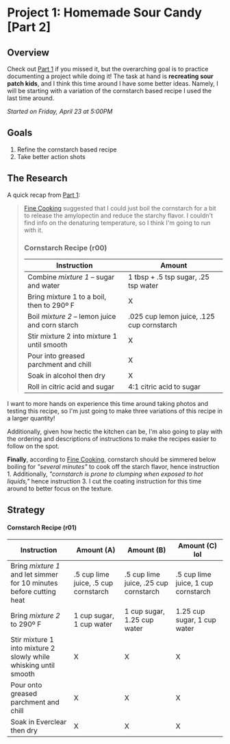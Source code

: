 # Project 1: Homemade Sour Candy [Part 2]

## Overview
Check out [Part 1](https://github.com/briantanabe/project-log/blob/master/projects/sour%20candy/Sour%20Candy%20Part%201.md) if you missed it, but the overarching goal is to practice documenting a project while doing it! The task at hand is **recreating sour patch kids**, and I think this time around I have some better ideas. Namely, I will be starting with a variation of the cornstarch based recipe I used the last time around.

*Started on Friday, April 23 at 5:00PM*

## Goals
1. Refine the cornstarch based recipe
2. Take better action shots

## The Research
A quick recap from [Part 1](https://github.com/briantanabe/project-log/blob/master/projects/sour%20candy/Sour%20Candy%20Part%201.md):
>[Fine Cooking](https://www.finecooking.com/article/thickeners) suggested that I could just boil the cornstarch for a bit to release the amylopectin and reduce the starchy flavor. I couldn't find info on the denaturing temperature, so I think I'm going to run with it.
>### Cornstarch Recipe (r00)
>| Instruction | Amount 
>|-|-|
>|Combine *mixture 1* – sugar and water | 1 tbsp + .5 tsp sugar, .25 tsp water
>|Bring mixture 1 to a boil, then to 290º F| X
>|Boil *mixture 2* – lemon juice and corn starch | .025 cup lemon juice, .125 cup cornstarch 
>|Stir mixture 2 into mixture 1 until smooth | X 
>|Pour into greased parchment and chill | X
>|Soak in alcohol then dry|X|
>|Roll in citric acid and sugar | 4:1 citric acid to sugar

I want to more hands on experience this time around taking photos and testing this recipe, so I'm just going to make three variations of this recipe in a larger quantity!

Additionally, given how hectic the kitchen can be, I'm also going to play with the ordering and descriptions of instructions to make the recipes easier to follow on the spot.


**Finally**, according to [Fine Cooking](https://www.finecooking.com/article/thickeners), cornstarch should be simmered below boiling for *"several minutes"* to cook off the starch flavor, hence instruction 1. Additionally, *"cornstarch is prone to clumping when exposed to hot liquids,"* hence instruction 3. I cut the coating instruction for this time around to better focus on the texture. 

## Strategy

#### Cornstarch Recipe (r01)
| Instruction | Amount (A) | Amount (B) | Amount (C) lol |
|-|-|-|-|
|Bring *mixture 1* and let simmer for 10 minutes before cutting heat | .5 cup lime juice, .5 cup cornstarch | .5 cup lime juice, .25 cup cornstarch | .5 cup lime juice, 1 cup cornstarch 
|Bring *mixture 2* to 290º F | 1 cup sugar, 1 cup water | 1 cup sugar, 1.25 cup water | 1.25 cup sugar, 1 cup water
|Stir mixture 1 into mixture 2 slowly while whisking until smooth | X | X | X
|Pour onto greased parchment and chill | X | X | X
|Soak in Everclear then dry|X|X|X

<!--stackedit_data:
eyJoaXN0b3J5IjpbLTQzNzE0NTg4NSwtNDczNjI3NzIsMTY0Nj
AwNjcyNSwtMTc0ODIyNTI3NCwxNzk1NjE5OTA3XX0=
-->